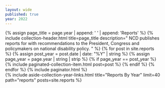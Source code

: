 ```yaml
---
layout: wide
published: true
year: 2022
---
```


<div class="grid-container">
  <div class="grid-row">
    <div class="desktop:grid-col-8 usa-prose padding-right-4">
      {% assign page_title =  page.year | append: ' ' |  append: 'Reports' %}
      {%
        include collection-header.html
        title=page_title
        description="
          NCD publishes reports for with recommendations to the President, Congress
          and policymakers on national disability policy.
        "
      %}
      {% for post in site.reports %}
        {% assign post_year = post.date | date: "%Y" | string %}
        {% assign page_year = page.year | string | strip %}
        {% if page_year == post_year %}
          {%
            include paginated-collection-item.html
            post=post
          %}
        {% endif %}
      {% endfor %}
      <!-- Pagination links -->
      {% include paginator.html %}
    </div>
    {%
      include aside-collection-year-links.html
      title="Reports By Year"
      limit=40
      path="reports"
      posts=site.reports
    %}
  </div>
</div>
